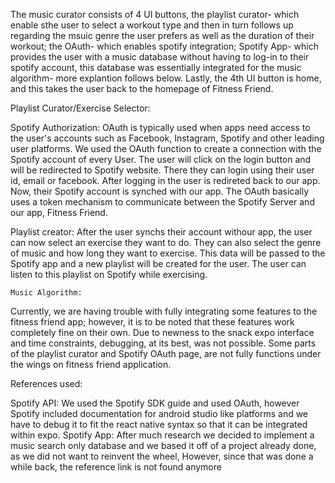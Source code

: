 The music curator consists of 4 UI buttons, the playlist curator- which enable sthe user to select a workout type and then in turn follows up regarding the msuic genre the user prefers as well as the duration of their workout; the OAuth- which enables spotify integration; Spotify App- which provides the user with a music database without having to log-in to their spotify account, this database was essentially integrated for the music algorithm- more explantion follows below. Lastly, the 4th UI button is home, and this takes the user back to the homepage of Fitness Friend. 

Playlist Curator/Exercise Selector: 



Spotify Authorization:
	OAuth is typically used when apps need access to the user's accounts such as Facebook, Instagram, Spotify and other leading user 	 platforms.
	We used the OAuth function to create a connection with the Spotify account of every User. 
	The user will click on the login button and will be redirected to Spotify website. 
	There they can login using their user id, email or facebook. After logging in the 
	user is redireted back to our app. Now, their Spotify account is synched with our app. 
	The OAuth basically uses a token mechanism to communicate between the Spotify Server and our app, Fitness Friend. 
	

Playlist creator:
	After the user synchs their account withour app, the user can now select an exercise they 
	want to do. They can also select the genre of music and how long they want to exercise. 
	This data will be passed to the Spotify app and a new playlist will be created for the
	user. The user can listen to this playlist on Spotify while exercising.
	
	Music Algorithm: 
	
	
	
Currently, we are having trouble with fully integrating some features to the fitness friend app; however, it is to be noted that these features work completely fine on their own. Due to newness to the snack expo interface and time constraints, debugging, at its best, was not possible. Some parts of the playlist curator and Spotify OAuth page, are not fully functions under the wings on fitness friend application. 

References used: 

Spotify API: We used the Spotify SDK guide and used OAuth, however Spotify included documentation for android studio like platforms and we have to debug it to fit the react native syntax so that it can be integrated within expo. 
Spotify App: After much research we decided to implement a music search only database and we based it off of a project already done, as we did not want to reinvent the wheel, However, since that was done a while back, the reference link is not found anymore

